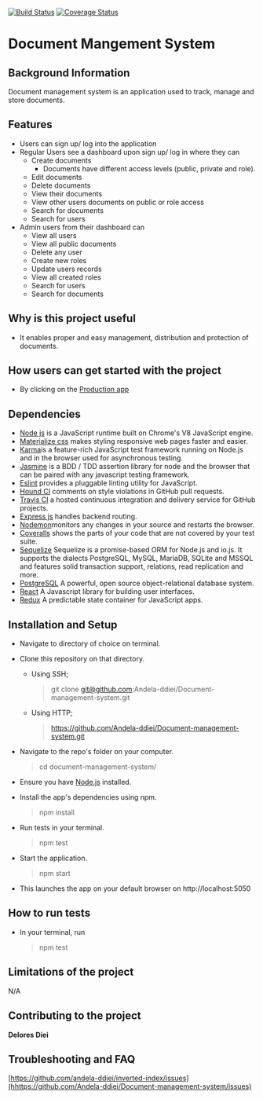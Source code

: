 [![Build Status](https://travis-ci.org/Andela-ddiei/Document-management-system.svg?branch=develop)](https://travis-ci.org/Andela-ddiei/Document-management-system)
[![Coverage Status](https://coveralls.io/repos/github/Andela-ddiei/Document-management-system/badge.svg?branch=develop)](https://coveralls.io/github/Andela-ddiei/Document-management-system?branch=develop)
# Document Mangement System
## Background Information
Document management system is an application used to track, manage and store documents.
## Features

* Users can sign up/ log into the application
* Regular Users see a dashboard upon sign up/ log in where they can
  * Create documents
    * Documents have different access levels (public, private and role).
  * Edit documents
  * Delete documents
  * View their documents
  * View other users documents on public or role access
  * Search for documents
  * Search for users
* Admin users from their dashboard can
  * View all users
  * View all public documents
  * Delete any user
  * Create new roles
  * Update users records
  * View all created roles
  * Search for users
  * Search for documents
  
## Why is this project useful

* It enables proper and easy management, distribution and protection of documents.

## How users can get started with the project

- By clicking on the [Production app](https://ddiei-doc-mgt-system.herokuapp.com/)

## Dependencies

- [Node js](https://nodejs.org/en/) is a JavaScript runtime built on Chrome's V8 JavaScript engine.
- [Materialize css](http://materializecss.com/) makes styling responsive web pages faster and easier.
- [Karma](https://karma-runner.github.io/)is a feature-rich JavaScript test framework running on Node.js and in the browser used for asynchronous testing.
- [Jasmine](https://jasmine.github.io/) is a BDD / TDD assertion library for node and the browser that can be paired with any javascript testing framework.
- [Eslint](http://eslint.org/) provides a pluggable linting utility for JavaScript.
- [Hound CI](https://houndci.com/) comments on style violations in GitHub pull requests.
- [Travis CI](https://travis-ci.org/) a hosted continuous integration and delivery service for GitHub projects.
- [Express js](http://expressjs.com/) handles backend routing.
- [Nodemon](https://nodemon.io/)monitors any changes in your source and restarts the browser.
- [Coveralls](https://coveralls.io/) shows the parts of your code that are not covered by your test suite.
- [Sequelize](http://docs.sequelizejs.com/) Sequelize is a promise-based ORM for Node.js and io.js. It supports the dialects PostgreSQL, MySQL, MariaDB, SQLite and MSSQL and features solid transaction support, relations, read replication and more.
- [PostgreSQL](https://www.postgresql.org/) A powerful, open source object-relational database system.
- [React](https://facebook.github.io/react/) A Javascript library for building user interfaces.
- [Redux](http://redux.js.org/) A predictable state container for JavaScript apps.


## Installation and Setup

- Navigate to directory of choice on terminal.
- Clone this repository on that directory.

   - Using SSH;

     > git clone git@github.com:Andela-ddiei/Document-management-system.git
   - Using HTTP;

     > https://github.com/Andela-ddiei/Document-management-system.git
- Navigate  to the repo's folder on your computer.

     > cd document-management-system/

- Ensure you have [Node.js](https://nodejs.org/en/) installed.
- Install the app's dependencies using npm.
 
     > npm install

- Run tests in your terminal.

     > npm test

- Start the application.

     > npm start

- This launches the app on your default browser on http://localhost:5050

## How to run tests

- In your terminal, run 
   > npm test

## Limitations of the project
  N/A

## Contributing to the project

**Delores Diei**
## Troubleshooting and FAQ

[https://github.com/andela-ddiei/inverted-index/issues](hhttps://github.com/Andela-ddiei/Document-management-system/issues)
